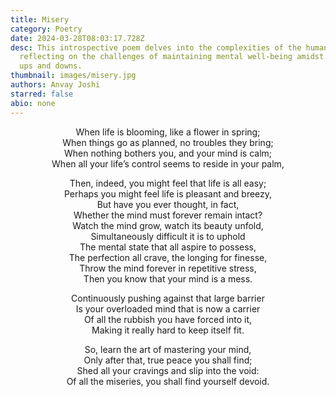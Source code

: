 ```yaml
---
title: Misery
category: Poetry
date: 2024-03-28T08:03:17.728Z
desc: This introspective poem delves into the complexities of the human mind,
  reflecting on the challenges of maintaining mental well-being amidst life's
  ups and downs.
thumbnail: images/misery.jpg
authors: Anvay Joshi
starred: false
abio: none
---
```

<p style="text-align: center;align:center;">When life is blooming, like a flower in spring;<br>
When things go as planned, no troubles they bring;<br>
When nothing bothers you, and your mind is calm;<br>
When all your life’s control seems to reside in your palm,</p>

<p style="text-align: center;align:center;">Then, indeed, you might feel that life is all easy;<br>
Perhaps you might feel life is pleasant and breezy,<br>
But have you ever thought, in fact,<br>
Whether the mind must forever remain intact?<br>
Watch the mind grow, watch its beauty unfold,<br>
Simultaneously difficult it is to uphold<br>
The mental state that all aspire to possess,<br>
The perfection all crave, the longing for finesse,<br>
Throw the mind forever in repetitive stress,<br>
Then you know that your mind is a mess.</p>

<p style="text-align: center;align:center;">Continuously pushing against that large barrier<br>
Is your overloaded mind that is now a carrier<br>
Of all the rubbish you have forced into it,<br>
Making it really hard to keep itself fit.</p>

<p style="text-align: center;align:center;">So, learn the art of mastering your mind,<br>
Only after that, true peace you shall find;<br>
Shed all your cravings and slip into the void:<br>
Of all the miseries, you shall find yourself devoid.</p>